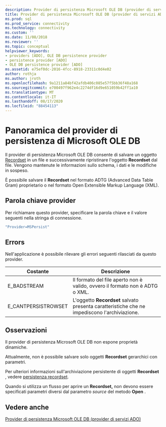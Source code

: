 ```yaml
---
description: Provider di persistenza Microsoft OLE DB (provider di servizi ADO)
title: Provider di persistenza Microsoft OLE DB (provider di servizi ADO) | Microsoft Docs
ms.prod: sql
ms.prod_service: connectivity
ms.technology: connectivity
ms.custom: ''
ms.date: 11/08/2018
ms.reviewer: ''
ms.topic: conceptual
helpviewer_keywords:
- providers [ADO], OLE DB persistence provider
- persistence provider [ADO]
- OLE DB persistence provider [ADO]
ms.assetid: e75ef0dc-2016-4fcc-8918-23311c0d4e02
author: rothja
ms.author: jroth
ms.openlocfilehash: 9a1211a84bf42afdb406c085e57f5bb36f48a168
ms.sourcegitcommit: e700497f962e4c2274df16d9e651059b42ff1a10
ms.translationtype: MT
ms.contentlocale: it-IT
ms.lasthandoff: 08/17/2020
ms.locfileid: "88454113"
---
```

# <a name="microsoft-ole-db-persistence-provider-overview"></a>Panoramica del provider di persistenza di Microsoft OLE DB
Il provider di persistenza Microsoft OLE DB consente di salvare un oggetto [Recordset](../../../ado/reference/ado-api/recordset-object-ado.md) in un file e successivamente ripristinare l'oggetto **Recordset** dal file. Vengono mantenute le informazioni sullo schema, i dati e le modifiche in sospeso.

 È possibile salvare il **Recordset** nel formato ADTG (Advanced Data Table Gram) proprietario o nel formato Open Extensible Markup Language (XML).

## <a name="provider-keyword"></a>Parola chiave provider
 Per richiamare questo provider, specificare la parola chiave e il valore seguenti nella stringa di connessione.

```vb
"Provider=MSPersist"
```

## <a name="errors"></a>Errors
 Nell'applicazione è possibile rilevare gli errori seguenti rilasciati da questo provider.

|Costante|Descrizione|
|--------------|-----------------|
|E_BADSTREAM|Il formato del file aperto non è valido, ovvero il formato non è ADTG o XML.|
|E_CANTPERSISTROWSET|L'oggetto **Recordset** salvato presenta caratteristiche che ne impediscono l'archiviazione.|

## <a name="remarks"></a>Osservazioni
 Il provider di persistenza Microsoft OLE DB non espone proprietà dinamiche.

 Attualmente, non è possibile salvare solo oggetti **Recordset** gerarchici con parametri.

 Per ulteriori informazioni sull'archiviazione persistente di oggetti **Recordset** , vedere [persistenza recordset](../../../ado/guide/data/more-about-recordset-persistence.md).

 Quando si utilizza un flusso per aprire un **Recordset,** non devono essere specificati parametri diversi dal parametro *source* del metodo **Open** .

## <a name="see-also"></a>Vedere anche
[Provider di persistenza Microsoft OLE DB (provider di servizi ADO)](../../../ado/guide/appendixes/microsoft-ole-db-persistence-provider-ado-service-provider.md)
